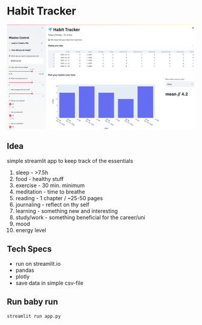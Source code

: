 # Habit Tracker

![Screenshot](https://github.com/fschlz/habit-tracker/blob/dev/habit_tracker/resources/screenshot.png)

## Idea

simple streamlit app to keep track of the essentials

1. sleep - >7.5h
2. food - healthy stuff
3. exercise - 30 min. minimum
4. meditation - time to breathe
5. reading - 1 chapter / ~25-50 pages
6. journaling - reflect on thy self
7. learning - something new and interesting
8. study/work - something beneficial for the career/uni
9. mood
10. energy level

## Tech Specs

- run on streamlit.io
- pandas
- plotly
- save data in simple csv-file

## Run baby run

```shell
streamlit run app.py
```
